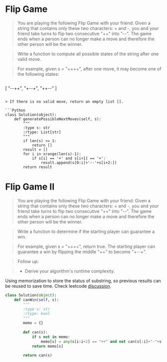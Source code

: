# Flip Game

> You are playing the following Flip Game with your friend: Given a string that contains only these two characters: + and -, you and your friend take turns to flip two consecutive "++" into "--". The game ends when a person can no longer make a move and therefore the other person will be the winner.

> Write a function to compute all possible states of the string after one valid move.

> For example, given s = "++++", after one move, it may become one of the following states:

> ```
[
  "--++",
  "+--+",
  "++--"
]
```

> If there is no valid move, return an empty list [].

```Python
class Solution(object):
    def generatePossibleNextMoves(self, s):
        """
        :type s: str
        :rtype: List[str]
        """
        if len(s) <= 1:
            return []
        result = []
        for i in xrange(len(s)-1):
            if s[i] == '+' and s[i+1] == '+':
                result.append(s[0:i]+'--'+s[i+2:])
        return result
```

# Flip Game II

> You are playing the following Flip Game with your friend: Given a string that contains only these two characters: + and -, you and your friend take turns to flip two consecutive "++" into "--". The game ends when a person can no longer make a move and therefore the other person will be the winner.

> Write a function to determine if the starting player can guarantee a win.

> For example, given s = "++++", return true. The starting player can guarantee a win by flipping the middle "++" to become "+--+".

> Follow up:

> * Derive your algorithm's runtime complexity.

Using memorization to store the status of substring, so previous results can be reused to save time. Check leetcode [discussion](https://discuss.leetcode.com/topic/27291/memoization-3150ms-130ms-44ms-python).

```Python
class Solution(object):
    def canWin(self, s):
        """
        :type s: str
        :rtype: bool
        """
        memo = {}
        
        def can(s):
            if s not in memo:
                memo[s] = any(s[i:i+2] == "++" and not can(s[:i]+"-"+s[i+2:]) for i in xrange(len(s)))
            return memo[s]
        
        return can(s)
```
